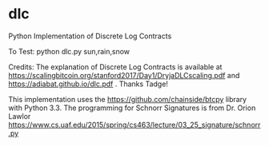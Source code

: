 # dlc
Python Implementation of Discrete Log Contracts 

To Test: python dlc.py sun,rain,snow

Credits: 
The explanation of Discrete Log Contracts is available at https://scalingbitcoin.org/stanford2017/Day1/DryjaDLCscaling.pdf and https://adiabat.github.io/dlc.pdf . Thanks Tadge!

This implementation uses the https://github.com/chainside/btcpy library with Python 3.3. The programming for Schnorr Signatures is from   Dr. Orion Lawlor https://www.cs.uaf.edu/2015/spring/cs463/lecture/03_25_signature/schnorr.py

